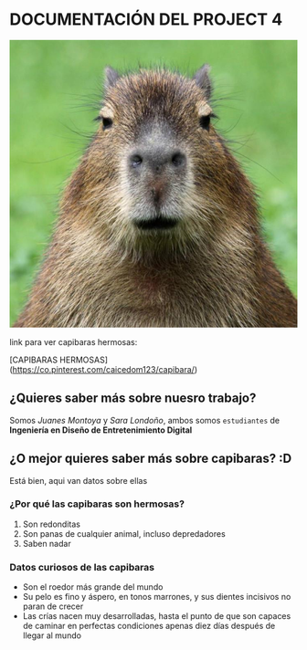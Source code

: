 # DOCUMENTACIÓN DEL PROJECT 4

![Capibara hermosa](capibara.jpg)


link para ver capibaras hermosas:

[CAPIBARAS HERMOSAS] (https://co.pinterest.com/caicedom123/capibara/)


## ¿Quieres saber más sobre nuesro trabajo?

Somos *Juanes Montoya* y *Sara Londoño*, ambos somos `estudiantes` de **Ingeniería en Diseño de Entretenimiento Digital**

## ¿O mejor quieres saber más sobre capibaras? :D

Está bien, aqui van datos sobre ellas

### ¿Por qué las capibaras son hermosas?

1. Son redonditas
2. Son panas de cualquier animal, incluso depredadores
3. Saben nadar



### Datos curiosos de las capibaras

- Son el roedor más grande del mundo
- Su pelo es fino y áspero, en tonos marrones, y sus dientes incisivos no paran de crecer
- Las crías nacen muy desarrolladas, hasta el punto de que son capaces de caminar en perfectas condiciones apenas diez días después de llegar al mundo
